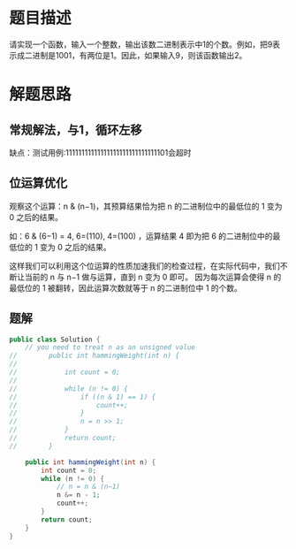 # 题目描述
请实现一个函数，输入一个整数，输出该数二进制表示中1的个数。例如，把9表示成二进制是1001，有两位是1。因此，如果输入9，则该函数输出2。

# 解题思路
## 常规解法，与1，循环左移
缺点：测试用例:11111111111111111111111111111101会超时

## 位运算优化
观察这个运算：n & (n−1)，其预算结果恰为把 n 的二进制位中的最低位的 1 变为 0 之后的结果。

如：6 & (6−1) = 4, 6=(110), 4=(100)
，运算结果 4 即为把 6 的二进制位中的最低位的 1 变为 0 之后的结果。

这样我们可以利用这个位运算的性质加速我们的检查过程，在实际代码中，我们不断让当前的 n 与 n−1 做与运算，直到 n 变为 0 即可。
因为每次运算会使得 n 的最低位的 1 被翻转，因此运算次数就等于 n 的二进制位中 1 的个数。

## 题解
```java
public class Solution {
    // you need to treat n as an unsigned value
//        public int hammingWeight(int n) {
//
//            int count = 0;
//
//            while (n != 0) {
//                if ((n & 1) == 1) {
//                    count++;
//                }
//                n = n >> 1;
//            }
//            return count;
//        }

    public int hammingWeight(int n) {
        int count = 0;
        while (n != 0) {
            // n = n & (n−1)
            n &= n - 1;
            count++;
        }
        return count;
    }
}
```
